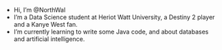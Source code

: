 - Hi, I’m @NorthWal 
- I’m a Data Science student at Heriot Watt University, a Destiny 2 player and a Kanye West fan.
- I’m currently learning to write some Java code, and about databases and artificial intelligence. 


<!---
NorthWal/NorthWal is a ✨ special ✨ repository because its `README.md` (this file) appears on your GitHub profile.
You can click the Preview link to take a look at your changes.
--->
